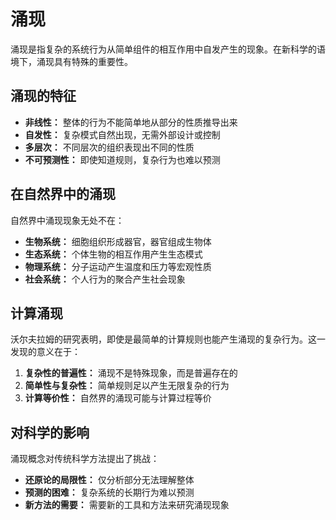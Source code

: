 # 涌现

涌现是指复杂的系统行为从简单组件的相互作用中自发产生的现象。在新科学的语境下，涌现具有特殊的重要性。

## 涌现的特征

- **非线性：** 整体的行为不能简单地从部分的性质推导出来
- **自发性：** 复杂模式自然出现，无需外部设计或控制
- **多层次：** 不同层次的组织表现出不同的性质
- **不可预测性：** 即使知道规则，复杂行为也难以预测

## 在自然界中的涌现

自然界中涌现现象无处不在：
- **生物系统：** 细胞组织形成器官，器官组成生物体
- **生态系统：** 个体生物的相互作用产生生态模式
- **物理系统：** 分子运动产生温度和压力等宏观性质
- **社会系统：** 个人行为的聚合产生社会现象

## 计算涌现

沃尔夫拉姆的研究表明，即使是最简单的计算规则也能产生涌现的复杂行为。这一发现的意义在于：

1. **复杂性的普遍性：** 涌现不是特殊现象，而是普遍存在的
2. **简单性与复杂性：** 简单规则足以产生无限复杂的行为
3. **计算等价性：** 自然界的涌现可能与计算过程等价

## 对科学的影响

涌现概念对传统科学方法提出了挑战：
- **还原论的局限性：** 仅分析部分无法理解整体
- **预测的困难：** 复杂系统的长期行为难以预测
- **新方法的需要：** 需要新的工具和方法来研究涌现现象